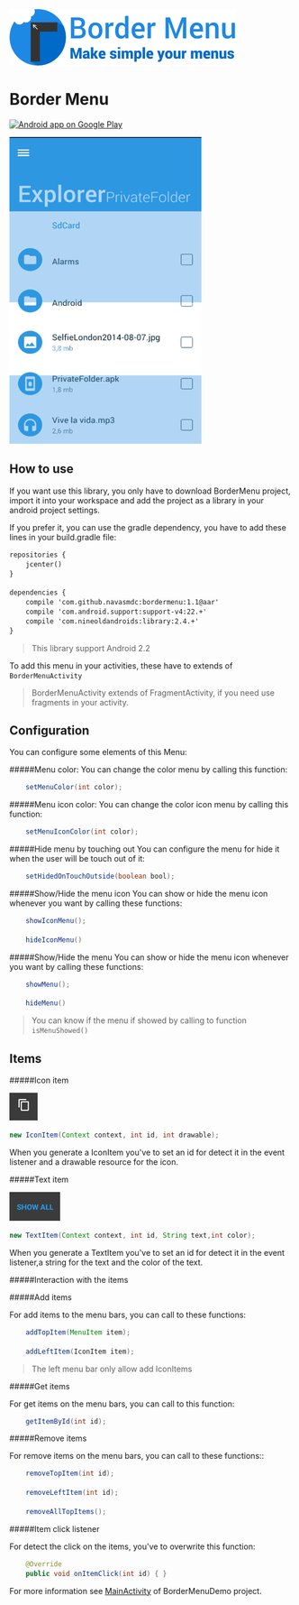 ![Phone tutorial logo](images/logo.png)

# Border Menu

<a href="https://play.google.com/store/apps/details?id=com.gc.demobordermenu">
  <img alt="Android app on Google Play" src="https://developer.android.com/images/brand/en_app_rgb_wo_45.png" />
</a>

![Phone tutorial giff](images/BorderMenu.gif)

## How to use

If you want use this library, you only have to download BorderMenu project, import it into your workspace and add the project as a library in your android project settings.

If you prefer it, you can use the gradle dependency, you have to add these lines in your build.gradle file:

```xml
repositories {
    jcenter()
}

dependencies {
    compile 'com.github.navasmdc:bordermenu:1.1@aar'
    compile 'com.android.support:support-v4:22.+'
    compile 'com.nineoldandroids:library:2.4.+'
}
```

>This library support Android 2.2

To add this menu in your activities, these have to extends of `BorderMenuActivity`

> BorderMenuActivity extends of FragmentActivity, if you need use fragments in your activity.

## Configuration

You can configure some elements of this Menu:

#####Menu color:
You can change the color menu by calling this function:

```java
	setMenuColor(int color);
```

#####Menu icon color:
You can change the color icon menu by calling this function:

```java
	setMenuIconColor(int color);
```

#####Hide menu by touching out
You can configure the menu for hide it when the user will be touch out of it:

```java
	setHidedOnTouchOutside(boolean bool);
```

#####Show/Hide the menu icon
You can show or hide the menu icon whenever you want by calling these functions:

```java
	showIconMenu();
	
	hideIconMenu()
```

#####Show/Hide the menu
You can show or hide the menu icon whenever you want by calling these functions:

```java
	showMenu();
	
	hideMenu()
```

>You can know if the menu if showed by calling to function
>`isMenuShowed()`

## Items
#####Icon item

![Icon item](images/IconItem.png)

```java
new IconItem(Context context, int id, int drawable);
```

When you generate a IconItem you've to set an id for detect it in the event listener and a drawable resource for the icon.

#####Text item

![Icon item](images/TextItem.png)

```java
new TextItem(Context context, int id, String text,int color);
```

When you generate a TextItem you've to set an id for detect it in the event listener,a string for the text and the color of the text.

#####Interaction with the items

#####Add items

For add items to the menu bars, you can call to these functions:


```java
	addTopItem(MenuItem item);
	
	addLeftItem(IconItem item);
```

> The left menu bar only allow add IconItems

#####Get items

For get items on the menu bars, you can call to this function:


```java
	getItemById(int id);
```


#####Remove items

For remove items on the menu bars, you can call to these functions::


```java
	removeTopItem(int id);
	
	removeLeftItem(int id);
	
	removeAllTopItems();
```

#####Item click listener

For detect the click on the items, you've to overwrite this function:


```java
	@Override
	public void onItemClick(int id) { }
```



For more information see [MainActivity](DemoBorderMenu/src/com/gc/demobordermenu/activities/MainActivity.java) of BorderMenuDemo project.

